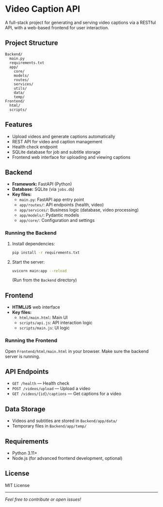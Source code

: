 # Video Caption API

A full-stack project for generating and serving video captions via a RESTful API, with a web-based frontend for user interaction.

## Project Structure

```
Backend/
  main.py
  requirements.txt
  app/
    core/
    models/
    routes/
    services/
    utils/
    data/
    temp/
Frontend/
  html/
  scripts/
```

## Features
- Upload videos and generate captions automatically
- REST API for video and caption management
- Health check endpoint
- SQLite database for job and subtitle storage
- Frontend web interface for uploading and viewing captions

## Backend
- **Framework:** FastAPI (Python)
- **Database:** SQLite (via `jobs.db`)
- **Key files:**
  - `main.py`: FastAPI app entry point
  - `app/routes/`: API endpoints (health, video)
  - `app/services/`: Business logic (database, video processing)
  - `app/models/`: Pydantic models
  - `app/core/`: Configuration and settings

### Running the Backend
1. Install dependencies:
   ```sh
   pip install -r requirements.txt
   ```
2. Start the server:
   ```sh
   uvicorn main:app --reload
   ```
   (Run from the `Backend` directory)

## Frontend
- **HTML/JS** web interface
- **Key files:**
  - `html/main.html`: Main UI
  - `scripts/api.js`: API interaction logic
  - `scripts/main.js`: UI logic

### Running the Frontend
Open `Frontend/html/main.html` in your browser. Make sure the backend server is running.

## API Endpoints
- `GET /health` — Health check
- `POST /videos/upload` — Upload a video
- `GET /videos/{id}/captions` — Get captions for a video

## Data Storage
- Videos and subtitles are stored in `Backend/app/data/`
- Temporary files in `Backend/app/temp/`

## Requirements
- Python 3.11+
- Node.js (for advanced frontend development, optional)

## License
MIT License

---

*Feel free to contribute or open issues!*
